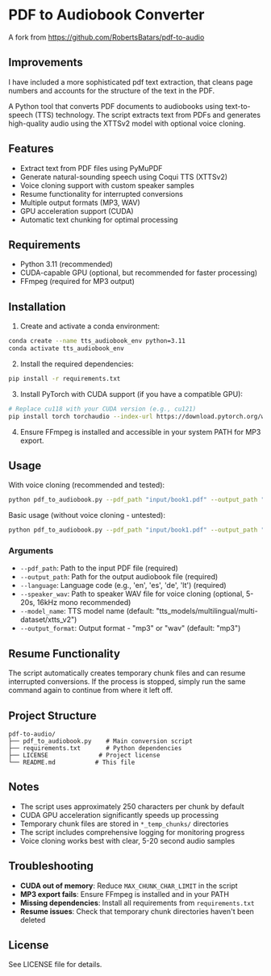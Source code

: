 # PDF to Audiobook Converter

A fork from https://github.com/RobertsBatars/pdf-to-audio 

## Improvements

I have included a more sophisticated pdf text extraction, that cleans page numbers and accounts for the structure of the text in the PDF.

A Python tool that converts PDF documents to audiobooks using text-to-speech (TTS) technology. The script extracts text from PDFs and generates high-quality audio using the XTTSv2 model with optional voice cloning.

## Features

- Extract text from PDF files using PyMuPDF
- Generate natural-sounding speech using Coqui TTS (XTTSv2)
- Voice cloning support with custom speaker samples
- Resume functionality for interrupted conversions
- Multiple output formats (MP3, WAV)
- GPU acceleration support (CUDA)
- Automatic text chunking for optimal processing

## Requirements

- Python 3.11 (recommended)
- CUDA-capable GPU (optional, but recommended for faster processing)
- FFmpeg (required for MP3 output)

## Installation

1. Create and activate a conda environment:
```bash
conda create --name tts_audiobook_env python=3.11
conda activate tts_audiobook_env
```

2. Install the required dependencies:
```bash
pip install -r requirements.txt
```

3. Install PyTorch with CUDA support (if you have a compatible GPU):
```bash
# Replace cu118 with your CUDA version (e.g., cu121)
pip install torch torchaudio --index-url https://download.pytorch.org/whl/cu118
```

4. Ensure FFmpeg is installed and accessible in your system PATH for MP3 export.

## Usage

With voice cloning (recommended and tested):
```bash
python pdf_to_audiobook.py --pdf_path "input/book1.pdf" --output_path "output/my_book.mp3" --language "en" --speaker_wav "speech1.wav"
```

Basic usage (without voice cloning - untested):
```bash
python pdf_to_audiobook.py --pdf_path "input/book1.pdf" --output_path "output/my_book.mp3" --language "en"
```

### Arguments

- `--pdf_path`: Path to the input PDF file (required)
- `--output_path`: Path for the output audiobook file (required)
- `--language`: Language code (e.g., 'en', 'es', 'de', 'lt') (required)
- `--speaker_wav`: Path to speaker WAV file for voice cloning (optional, 5-20s, 16kHz mono recommended)
- `--model_name`: TTS model name (default: "tts_models/multilingual/multi-dataset/xtts_v2")
- `--output_format`: Output format - "mp3" or "wav" (default: "mp3")

## Resume Functionality

The script automatically creates temporary chunk files and can resume interrupted conversions. If the process is stopped, simply run the same command again to continue from where it left off.

## Project Structure

```
pdf-to-audio/
├── pdf_to_audiobook.py    # Main conversion script
├── requirements.txt       # Python dependencies
├── LICENSE              # Project license
└── README.md           # This file
```

## Notes

- The script uses approximately 250 characters per chunk by default
- CUDA GPU acceleration significantly speeds up processing
- Temporary chunk files are stored in `*_temp_chunks/` directories
- The script includes comprehensive logging for monitoring progress
- Voice cloning works best with clear, 5-20 second audio samples

## Troubleshooting

- **CUDA out of memory**: Reduce `MAX_CHUNK_CHAR_LIMIT` in the script
- **MP3 export fails**: Ensure FFmpeg is installed and in your PATH
- **Missing dependencies**: Install all requirements from `requirements.txt`
- **Resume issues**: Check that temporary chunk directories haven't been deleted

## License

See LICENSE file for details.
